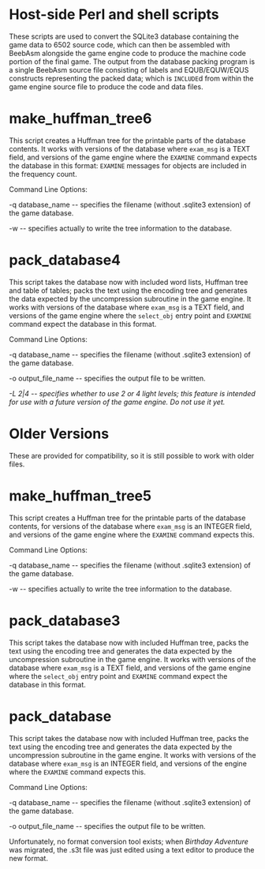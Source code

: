 # Host-side Perl and shell scripts

These scripts are used to convert the SQLite3 database containing the game data to
6502 source code, which can then be assembled with BeebAsm alongside the game engine
code to produce the machine code portion of the final game.  The output from the
database packing program is a single BeebAsm source file consisting of labels and
EQUB/EQUW/EQUS constructs representing the packed data; which is `INCLUDE`d from
within the game engine source file to produce the code and data files.

# make_huffman_tree6

This script creates a Huffman tree for the printable parts of the database contents.
It works with versions of the database where `exam_msg` is a TEXT field, and versions
of the game engine where the `EXAMINE` command expects the database in this format:
`EXAMINE` messages for objects are included in the frequency count.

Command Line Options:

-q database_name -- specifies the filename (without .sqlite3 extension) of the game
database.

-w -- specifies actually to write the tree information to the database.

# pack_database4

This script takes the database now with included word lists, Huffman tree and table
of tables; packs the text using the encoding tree and generates the data expected
by the uncompression subroutine in the game engine.  It works with versions of the
database where `exam_msg` is a TEXT field, and versions of the game engine where
the `select_obj` entry point and `EXAMINE` command expect the database in this
format.

Command Line Options:

-q database_name -- specifies the filename (without .sqlite3 extension) of the game
database.

-o output_file_name -- specifies the output file to be written.

_-L 2|4_ -- _specifies whether to use 2 or 4 light levels; this feature is intended_
_for use with a future version of the game engine.  Do not use it yet._

# Older Versions

These are provided for compatibility, so it is still possible to work with older
files.

# make_huffman_tree5

This script creates a Huffman tree for the printable parts of the database contents,
for versions of the database where `exam_msg` is an INTEGER field, and versions of
the game engine where the `EXAMINE` command expects this.

Command Line Options:

-q database_name -- specifies the filename (without .sqlite3 extension) of the game
database.

-w -- specifies actually to write the tree information to the database.

# pack_database3

This script takes the database now with included Huffman tree, packs the text using
the encoding tree and generates the data expected by the uncompression subroutine
in the game engine.  It works with versions of the database where `exam_msg` is a
TEXT field, and versions of the game engine where the `select_obj` entry point and
`EXAMINE` command expect the database in this format.

# pack_database

This script takes the database now with included Huffman tree, packs the text using
the encoding tree and generates the data expected by the uncompression subroutine
in the game engine.  It works with versions of the database where `exam_msg` is an
INTEGER field, and versions of the engine where the `EXAMINE` command expects this.

Command Line Options:

-q database_name -- specifies the filename (without .sqlite3 extension) of the game
database.

-o output_file_name -- specifies the output file to be written.

Unfortunately, no format conversion tool exists; when _Birthday Adventure_ was
migrated, the .s3t file was just edited using a text editor to produce the new
format.


